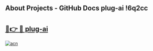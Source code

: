 ## About Projects - GitHub Docs plug-ai !6q2cc

# <h2><a href="https://andorid.site?title=plug-ai&ref=13PRO">🔗👉 🔴 plug-ai</a></h2>

[![acn](https://github.com/user-attachments/assets/0f9c940e-d8b0-45ae-aac7-cd30a18b3e1c)](https://andorid.site?title=plug-ai&ref=13PRO)

